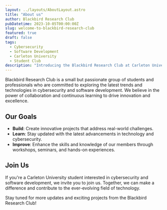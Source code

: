 ```yaml
---
layout: ../layouts/AboutLayout.astro
title: "About us"
author: Blackbird Research Club
pubDatetime: 2023-10-05T00:00:00Z
slug: welcome-to-blackbird-research-club
featured: true
draft: false
tags:
  - Cybersecurity
  - Software Development
  - Carleton University
  - Student Club
description: "Introducing the Blackbird Research Club at Carleton University, focused on advancing cybersecurity and software development through collaboration and continuous learning."
---
```


Blackbird Research Club is a small but passionate group of students and professionals who are committed to exploring the latest trends and technologies in cybersecurity and software development. We believe in the power of collaboration and continuous learning to drive innovation and excellence.

## Our Goals

- **Build**: Create innovative projects that address real-world challenges.
- **Learn**: Stay updated with the latest advancements in technology and cybersecurity.
- **Improve**: Enhance the skills and knowledge of our members through workshops, seminars, and hands-on experiences.

## Join Us

If you're a Carleton University student interested in cybersecurity and software development, we invite you to join us. Together, we can make a difference and contribute to the ever-evolving field of technology.

Stay tuned for more updates and exciting projects from the Blackbird Research Club!
